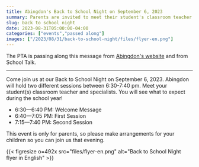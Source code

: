 ```yaml
--- 
title: Abingdon's Back to School Night on September 6, 2023
summary: Parents are invited to meet their student's classroom teacher and specialists.
slug: back to school night
date: 2023-08-31T05:00:00-04:00
categories: ["events","passed along"]
images: ["/2023/08/31/back-to-school-night/files/flyer-en.png"]
---
```


The PTA is passing along this message from [Abingdon's website](https://abingdon.apsva.us/post/back-to-school-night/) and from School Talk.

---

Come join us at our Back to School Night on September 6, 2023. Abingdon will hold two different sessions between 6:30-7:40 pm. Meet your student(s) classroom teacher and specialists. You will see what to expect during the school year!

- 6:30—6:40 PM: Welcome Message
- 6:40—7:05 PM: First Session
- 7:15—7:40 PM: Second Session

This event is only for parents, so please make arrangements for your children so you can join us that evening.

{{< figresize o=492x src="files/flyer-en.png" alt="Back to School Night flyer in English" >}}